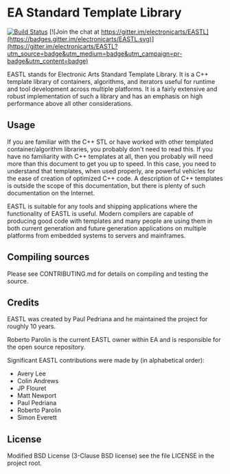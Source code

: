# EA Standard Template Library

[![Build Status](https://travis-ci.org/electronicarts/EASTL.svg?branch=master)](https://travis-ci.org/electronicarts/EASTL)  [![Join the chat at https://gitter.im/electronicarts/EASTL](https://badges.gitter.im/electronicarts/EASTL.svg)](https://gitter.im/electronicarts/EASTL?utm_source=badge&utm_medium=badge&utm_campaign=pr-badge&utm_content=badge)  

EASTL stands for Electronic Arts Standard Template Library. It is a C++ template library of containers, algorithms, and iterators useful for runtime and tool development across multiple platforms. It is a fairly extensive and robust implementation of such a library and has an emphasis on high performance above all other considerations.


## Usage

If you are familiar with the C++ STL or have worked with other templated container/algorithm libraries, you probably don't need to read this. If you have no familiarity with C++ templates at all, then you probably will need more than this document to get you up to speed. In this case, you need to understand that templates, when used properly, are powerful vehicles for the ease of creation of optimized C++ code. A description of C++ templates is outside the scope of this documentation, but there is plenty of such documentation on the Internet.

EASTL is suitable for any tools and shipping applications where the functionality of EASTL is useful. Modern compilers are capable of producing good code with templates and many people are using them in both current generation and future generation applications on multiple platforms from embedded systems to servers and mainframes.

## Compiling sources

Please see CONTRIBUTING.md for details on compiling and testing the source.

## Credits

EASTL was created by Paul Pedriana and he maintained the project for roughly 10 years.  

Roberto Parolin is the current EASTL owner within EA and is responsible for the open source repository.

Significant EASTL contributions were made by (in alphabetical order):

* Avery Lee
* Colin Andrews
* JP Flouret
* Matt Newport
* Paul Pedriana
* Roberto Parolin
* Simon Everett


## License

Modified BSD License (3-Clause BSD license) see the file LICENSE in the project root.
